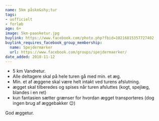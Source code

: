 ```yaml
---
name: 5km påske&shy;tur
tags:
- uofficielt
- forløb
age: 6+
image: 5km-paasketur.jpg
buylink: https://www.facebook.com/photo.php?fbid=10216815357727402
buylink_requires_facebook_group_membership:
  name: Spejdermærker
  url: https://www.facebook.com/groups/spejdermaerker/
date_added: 2018-11-12
---
```

- 5 km Vandretur.
- Alle deltagere skal på hele turen gå med min. et æg.
- Min. et af æggene skal være helt intakt ved turens afslutning.
- ægget skal tilberedes og spises når turen afsluttes (kogt, spejlæg, blandes i en ret)
- kun fantasien sætter grænser for hvordan ægget transporteres (dog ingen brug af æggebakker 😉)

God æggetur.

